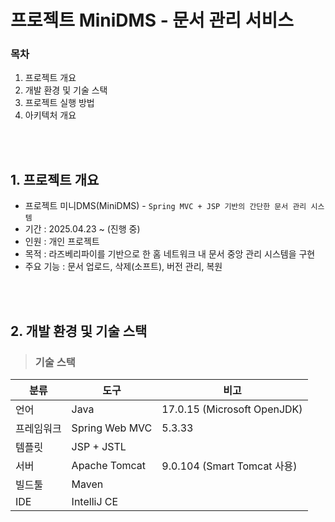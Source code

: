 # 프로젝트 MiniDMS - 문서 관리 서비스

### 목차

1. 프로젝트 개요
2. 개발 환경 및 기술 스택
3. 프로젝트 실행 방법
4. 아키텍처 개요

</br>
</br>

## 1. 프로젝트 개요

- 프로젝트 미니DMS(MiniDMS) - `Spring MVC + JSP 기반의 간단한 문서 관리 시스템`
- 기간 : 2025.04.23 ~ (진행 중)
- 인원 : 개인 프로젝트
- 목적 : 라즈베리파이를 기반으로 한 홈 네트워크 내 문서 중앙 관리 시스템을 구현
- 주요 기능 : 문서 업로드, 삭제(소프트), 버전 관리, 복원

</br>
</br>

## 2. 개발 환경 및 기술 스택

> ### 기술 스택

| 분류       | 도구                          | 비고                          |
|------------|-------------------------------|-----------------------------|
| 언어       | Java                          | 17.0.15 (Microsoft OpenJDK) |
| 프레임워크 | Spring Web MVC                | 5.3.33                      |
| 템플릿     | JSP + JSTL                    |                             |
| 서버       | Apache Tomcat                  | 9.0.104 (Smart Tomcat 사용)     |
| 빌드툴     | Maven                         |                             |
| IDE        | IntelliJ CE |       |

</br>
